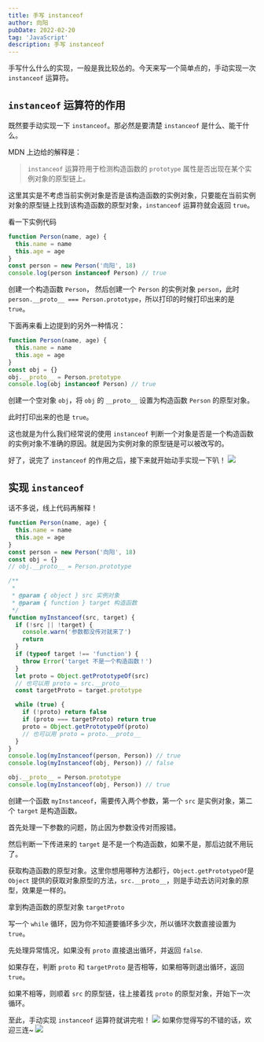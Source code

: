 ```yaml
---
title: 手写 instanceof
author: 向阳
pubDate: 2022-02-20
tag: 'JavaScript'
description: 手写 instanceof
---
```


手写什么什么的实现，一般是我比较怂的。今天来写一个简单点的，手动实现一次 `instanceof` 运算符。

## `instanceof` 运算符的作用

既然要手动实现一下 `instanceof`。那必然是要清楚 `instanceof` 是什么、能干什么。

MDN 上边给的解释是：

> `instanceof` 运算符用于检测构造函数的 `prototype` 属性是否出现在某个实例对象的原型链上。

这里其实是不考虑当前实例对象是否是该构造函数的实例对象，只要能在当前实例对象的原型链上找到该构造函数的原型对象，`instanceof` 运算符就会返回 `true`。

看一下实例代码

```javascript
function Person(name, age) {
  this.name = name
  this.age = age
}
const person = new Person('向阳', 18)
console.log(person instanceof Person) // true
```

创建一个构造函数 `Person`， 然后创建一个 `Person` 的实例对象 `person`，此时 `person.__proto__ === Person.prototype`，所以打印的时候打印出来的是 `true`。

下面再来看上边提到的另外一种情况：

```javascript
function Person(name, age) {
  this.name = name
  this.age = age
}
const obj = {}
obj.__proto__ = Person.prototype
console.log(obj instanceof Person) // true
```

创建一个空对象 `obj`，将 `obj` 的 `__proto__` 设置为构造函数 `Person` 的原型对象。

此时打印出来的也是 `true`。

这也就是为什么我们经常说的使用 `instanceof` 判断一个对象是否是一个构造函数的实例对象不准确的原因。就是因为实例对象的原型链是可以被改写的。

好了，说完了 `instanceof` 的作用之后，接下来就开始动手实现一下叭！
![](https://files.mdnice.com/user/17954/1506ce5d-f0e4-4bd9-a877-21050e131447.png)

## 实现 `instanceof`

话不多说，线上代码再解释！

```javascript
function Person(name, age) {
  this.name = name
  this.age = age
}
const person = new Person('向阳', 18)
const obj = {}
// obj.__proto__ = Person.prototype

/**
 *
 * @param { object } src 实例对象
 * @param { function } target 构造函数
 */
function myInstanceof(src, target) {
  if (!src || !target) {
    console.warn('参数都没传对就来了')
    return
  }
  if (typeof target !== 'function') {
    throw Error('target 不是一个构造函数！')
  }
  let proto = Object.getPrototypeOf(src)
  // 也可以用 proto = src.__proto__
  const targetProto = target.prototype

  while (true) {
    if (!proto) return false
    if (proto === targetProto) return true
    proto = Object.getPrototypeOf(proto)
    // 也可以用 proto = proto.__proto__
  }
}
console.log(myInstanceof(person, Person)) // true
console.log(myInstanceof(obj, Person)) // false

obj.__proto__ = Person.prototype
console.log(myInstanceof(obj, Person)) // true
```

创建一个函数 `myInstanceof`，需要传入两个参数，第一个 `src` 是实例对象，第二个 `target` 是构造函数。

首先处理一下参数的问题，防止因为参数没传对而报错。

然后判断一下传进来的 `target` 是不是一个构造函数，如果不是，那后边就不用玩了。

获取构造函数的原型对象。这里你想用哪种方法都行，`Object.getPrototypeOf`是 `Object` 提供的获取对象原型的方法，`src.__proto__`，则是手动去访问对象的原型，效果是一样的。

拿到构造函数的原型对象 `targetProto`

写一个 `while` 循环，因为你不知道要循环多少次，所以循环次数直接设置为 `true`。

先处理异常情况，如果没有 `proto` 直接退出循环，并返回 `false`.

如果存在，判断 `proto` 和 `targetProto` 是否相等，如果相等则退出循环，返回 `true`。

如果不相等，则顺着 `src` 的原型链，往上接着找 `proto` 的原型对象，开始下一次循环。

至此，手动实现 `instanceof` 运算符就讲完啦！
![](https://files.mdnice.com/user/17954/3464ccf7-2e2b-4506-970f-326a88a8c245.png)
如果你觉得写的不错的话，欢迎三连~
![](https://img.soogif.com/5HkHKKxGJ6ZmhQ7c8nLYOE9jfEXDpqp4.gif?scope=mdnice)

